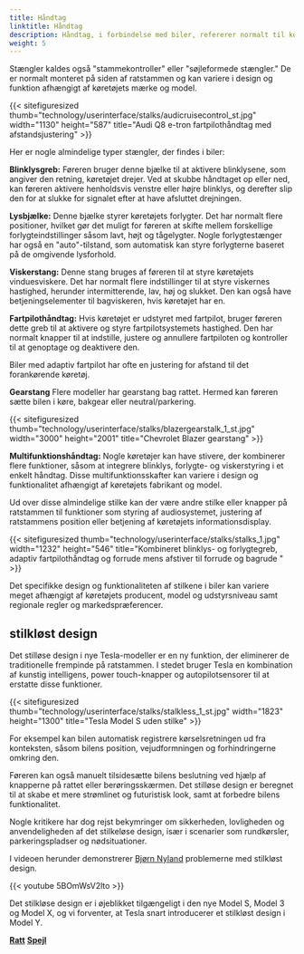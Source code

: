 ```yaml
---
title: Håndtag
linktitle: Håndtag
description: Håndtag, i forbindelse med biler, refererer normalt til kontrolkontakterne eller håndtagene på ratstammen, som chauffører bruger til at betjene forskellige køretøjsfunktioner uden at tage hænderne fra rattet.
weight: 5
---
```

<!-- markdownlint-disable MD033 -->
Stængler kaldes også "stammekontroller" eller "søjleformede stængler." De er normalt monteret på siden af ​​ratstammen og kan variere i design og funktion afhængigt af køretøjets mærke og model.

{{< sitefiguresized thumb="technology/userinterface/stalks/audicruisecontrol_st.jpg" width="1130" height="587" title="Audi Q8 e-tron fartpilothåndtag med afstandsjustering" >}}

Her er nogle almindelige typer stængler, der findes i biler:

**Blinklysgreb:** Føreren bruger denne bjælke til at aktivere blinklysene, som angiver den retning, køretøjet drejer. Ved at skubbe håndtaget op eller ned, kan føreren aktivere henholdsvis venstre eller højre blinklys, og derefter slip den for at slukke for signalet efter at have afsluttet drejningen.

**Lysbjælke:** Denne bjælke styrer køretøjets forlygter. Det har normalt flere positioner, hvilket gør det muligt for føreren at skifte mellem forskellige forlygteindstillinger såsom lavt, højt og tågelygter. Nogle forlygtestænger har også en "auto"-tilstand, som automatisk kan styre forlygterne baseret på de omgivende lysforhold.

**Viskerstang:** Denne stang bruges af føreren til at styre køretøjets vinduesviskere. Det har normalt flere indstillinger til at styre viskernes hastighed, herunder intermitterende, lav, høj og slukket. Den kan også have betjeningselementer til bagviskeren, hvis køretøjet har en.

**Fartpilothåndtag:** Hvis køretøjet er udstyret med fartpilot, bruger føreren dette greb til at aktivere og styre fartpilotsystemets hastighed. Den har normalt knapper til at indstille, justere og annullere fartpiloten og kontroller til at genoptage og deaktivere den.

Biler med adaptiv fartpilot har ofte en justering for afstand til det forankørende køretøj.

**Gearstang** Flere modeller har gearstang bag rattet. Hermed kan føreren sætte bilen i køre, bakgear eller neutral/parkering.

{{< sitefiguresized thumb="technology/userinterface/stalks/blazergearstalk_1_st.jpg" width="3000" height="2001" title="Chevrolet Blazer gearstang" >}}

**Multifunktionshåndtag:** Nogle køretøjer kan have stivere, der kombinerer flere funktioner, såsom at integrere blinklys, forlygte- og viskerstyring i et enkelt håndtag. Disse multifunktionsskafter kan variere i design og funktionalitet afhængigt af køretøjets fabrikant og model.

Ud over disse almindelige stilke kan der være andre stilke eller knapper på ratstammen til funktioner som styring af audiosystemet, justering af ratstammens position eller betjening af køretøjets informationsdisplay.

{{< sitefiguresized thumb="technology/userinterface/stalks/stalks_1.jpg" width="1232" height="546" title="Kombineret blinklys- og forlygtegreb, adaptiv fartpilothåndtag og forrude mens afstiver til forrude og bagrude " >}}

Det specifikke design og funktionaliteten af ​​stilkene i biler kan variere meget afhængigt af køretøjets producent, model og udstyrsniveau samt regionale regler og markedspræferencer.

## stilkløst design

Det stilløse design i nye Tesla-modeller er en ny funktion, der eliminerer de traditionelle frempinde på ratstammen. I stedet bruger Tesla en kombination af kunstig intelligens, power touch-knapper og autopilotsensorer til at erstatte disse funktioner.

{{< sitefiguresized thumb="technology/userinterface/stalks/stalkless_1_st.jpg" width="1823" height="1300" title="Tesla Model S uden stilke" >}}

For eksempel kan bilen automatisk registrere kørselsretningen ud fra konteksten, såsom bilens position, vejudformningen og forhindringerne omkring den.

Føreren kan også manuelt tilsidesætte bilens beslutning ved hjælp af knapperne på rattet eller berøringsskærmen. Det stilløse design er beregnet til at skabe et mere strømlinet og futuristisk look,
samt at forbedre bilens funktionalitet.

Nogle kritikere har dog rejst bekymringer om sikkerheden, lovligheden og anvendeligheden af ​​det stilkeløse design, især i scenarier som rundkørsler, parkeringspladser og nødsituationer.

I videoen herunder demonstrerer [Bjørn Nyland](../../../guides/evreviewers/#bjørn-nyland) problemerne med stilkløst design.

{{< youtube 5BOmWsV2lto >}}

Det stilkløse design er i øjeblikket tilgængeligt i den nye Model S, Model 3 og Model X, og vi forventer, at Tesla snart introducerer et stilkløst design i Model Y.


<div class="mt-3 mb-3">
    <a href="../steeringwheel/" class="text-decoration-none text-black"><strong><i class="bi-arrow-left"></i> Ratt</strong></a>
    <a href="../mirrors/" class="text-decoration-none text-black float-end"><strong>Spejl<i class="bi-arrow-right"></i></strong></a>
</div>